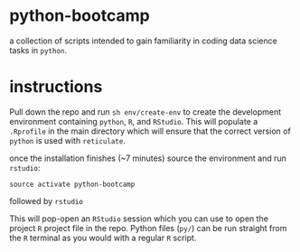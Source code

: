 # python-bootcamp
a collection of scripts intended to gain familiarity in coding data science
tasks in `python`.

# instructions
Pull down the repo and run `sh env/create-env` to create the development 
environment containing `python`, `R`, and `RStudio`. This will populate a
`.Rprofile` in the main directory which will ensure that the correct 
version of `python` is used with `reticulate`.  

once the installation finishes (~7 minutes) source the environment and run
`rstudio`: 

  `source activate python-bootcamp`

followed by
  `rstudio`

This will pop-open an `RStudio` session which you can use to open the project `R`
project file in the repo. Python files (`py/`) can be run straight from the `R`
terminal as you would with a regular `R` script.
